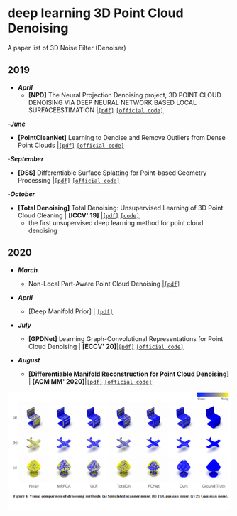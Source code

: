 # deep learning 3D Point Cloud Denoising
A paper list of 3D Noise Filter (Denoiser)

## 2019

- ***April***
  - **[NPD]** The Neural Projection Denoising project, 3D POINT CLOUD DENOISING VIA DEEP NEURAL NETWORK BASED LOCAL SURFACEESTIMATION  |[`[pdf]`](https://arxiv.org/pdf/1904.04427.pdf) [`[official code]`](https://github.com/chaojingduan/Neural-Projection) 

-***June***
  - **[PointCleanNet]** Learning to Denoise and Remove Outliers from Dense Point Clouds |[`[pdf]`](https://arxiv.org/pdf/1901.01060.pdf) [`[official code]`](https://github.com/mrakotosaon/pointcleannet) 

-***September***
  - **[DSS]** Differentiable Surface Splatting for Point-based Geometry Processing |[`[pdf]`](https://arxiv.org/pdf/1906.04173.pdf) [`[official code]`](https://github.com/yifita/DSS) 

-***October***
  - **[Total Denoising]** Total Denoising: Unsupervised Learning of 3D Point Cloud Cleaning | **[ICCV' 19]** |[`[pdf]`](https://arxiv.org/pdf/1904.07615.pdf) [`[code]`](https://github.com/phermosilla/TotalDenoising)
    - the first unsupervised deep learning method for point cloud denoising



## 2020

- ***March***
  - Non-Local Part-Aware Point Cloud Denoising  |[`[pdf]`](https://arxiv.org/pdf/2003.06631.pdf)


- ***April***
  - [Deep Manifold Prior] | [`[pdf]`](https://arxiv.org/pdf/2004.04242.pdf)

- ***July***
  - **[GPDNet]** Learning Graph-Convolutional Representations for Point Cloud Denoising | **[ECCV' 20]**|[`[pdf]`](https://arxiv.org/pdf/2007.02578.pdf) [`[official code]`](https://github.com/diegovalsesia/GPDNet) 

- ***August***
  - **[Differentiable Manifold Reconstruction for Point Cloud Denoising]** | **[ACM MM' 2020]**|[`[pdf]`](https://arxiv.org/pdf/2007.13551.pdf) [`[official code]`](https://github.com/luost26/DMRDenoise) 

<p align="center">
  <img width="1000" src="/assets/comparison_of_denoising_methods.png" "Visual comparison of denoising methods.">
</p>
